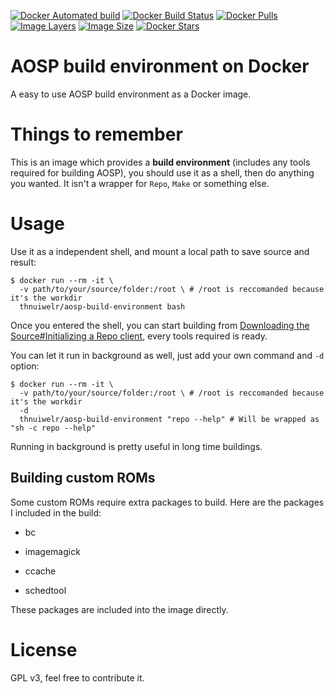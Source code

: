 [![Docker Automated build](https://img.shields.io/docker/automated/thnuiwelr/aosp-build-environment.svg)](https://hub.docker.com/r/thnuiwelr/aosp-build-environment)
[![Docker Build Status](https://img.shields.io/docker/build/thnuiwelr/aosp-build-environment.svg)](https://hub.docker.com/r/thnuiwelr/aosp-build-environment)
[![Docker Pulls](https://img.shields.io/docker/pulls/thnuiwelr/aosp-build-environment.svg)](https://hub.docker.com/r/thnuiwelr/aosp-build-environment/)
[![Image Layers](https://img.shields.io/microbadger/layers/thnuiwelr/aosp-build-environment.svg)](https://hub.docker.com/r/thnuiwelr/aosp-build-environment/)
[![Image Size](https://img.shields.io/microbadger/image-size/thnuiwelr/aosp-build-environment.svg)](https://hub.docker.com/r/thnuiwelr/aosp-build-environment/)
[![Docker Stars](https://img.shields.io/docker/stars/thnuiwelr/aosp-build-environment.svg)](https://hub.docker.com/r/thnuiwelr/aosp-build-environment/)


# AOSP build environment on Docker
A easy to use AOSP build environment as a Docker image.

# Things to remember
This is an image which provides a **build environment** (includes any tools required for building AOSP), you should use it as a shell, then do anything you wanted. It isn't a wrapper for `Repo`, `Make` or something else.

# Usage
Use it as a independent shell, and mount a local path to save source and result:
```shell
$ docker run --rm -it \
  -v path/to/your/source/folder:/root \ # /root is reccomanded because it's the workdir
  thnuiwelr/aosp-build-environment bash
```
Once you entered the shell, you can start building from [Downloading the Source#Initializing a Repo client](https://source.android.com/setup/build/downloading), every tools required is ready.

You can let it run in background as well, just add your own command and `-d` option:
```shell
$ docker run --rm -it \
  -v path/to/your/source/folder:/root \ # /root is reccomanded because it's the workdir
  -d 
  thnuiwelr/aosp-build-environment "repo --help" # Will be wrapped as "sh -c repo --help"
```
Running in background is pretty useful in long time buildings.

## Building custom ROMs

Some custom ROMs require extra packages to build. Here are the packages I included in the build:

* bc

* imagemagick

* ccache

* schedtool

These packages are included into the image directly.

# License
GPL v3, feel free to contribute it.
